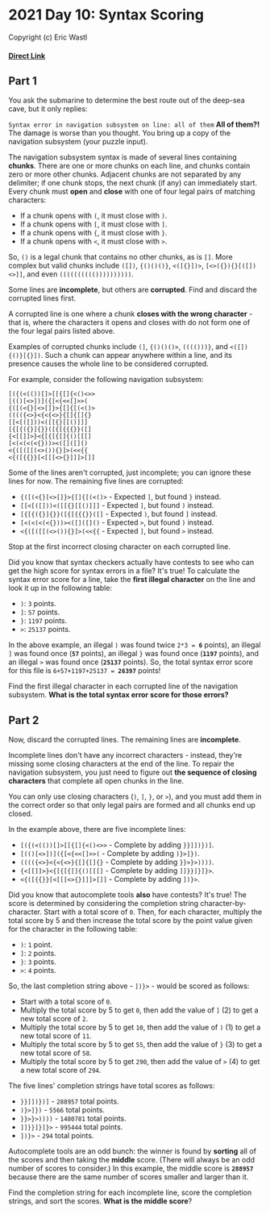 # 2021 Day 10: Syntax Scoring
Copyright (c) Eric Wastl
#### [Direct Link](https://adventofcode.com/2021/day/10)

## Part 1

You ask the submarine to determine the best route out of the deep-sea cave, but it only replies:

`Syntax error in navigation subsystem on line: all of them`
**All of them?!** The damage is worse than you thought. You bring up a copy of the navigation subsystem (your puzzle input).

The navigation subsystem syntax is made of several lines containing **chunks**. There are one or more chunks on each line, and chunks contain zero or more other chunks. Adjacent chunks are not separated by any delimiter; if one chunk stops, the next chunk (if any) can immediately start. Every chunk must **open** and **close** with one of four legal pairs of matching characters:

 - If a chunk opens with `(`, it must close with `)`.
 - If a chunk opens with `[`, it must close with `]`.
 - If a chunk opens with `{`, it must close with `}`.
 - If a chunk opens with `<`, it must close with `>`.

So, `()` is a legal chunk that contains no other chunks, as is `[]`. More complex but valid chunks include `([])`, `{()()()}`, `<([{}])>`, `[<>({}){}[([])<>]]`, and even `(((((((((())))))))))`.

Some lines are **incomplete**, but others are **corrupted**. Find and discard the corrupted lines first.

A corrupted line is one where a chunk **closes with the wrong character** - that is, where the characters it opens and closes with do not form one of the four legal pairs listed above.

Examples of corrupted chunks include `(]`, `{()()()>`, `(((()))}`, and `<([]){()}[{}])`. Such a chunk can appear anywhere within a line, and its presence causes the whole line to be considered corrupted.

For example, consider the following navigation subsystem:
```
[({(<(())[]>[[{[]{<()<>>
[(()[<>])]({[<{<<[]>>(
{([(<{}[<>[]}>{[]{[(<()>
(((({<>}<{<{<>}{[]{[]{}
[[<[([]))<([[{}[[()]]]
[{[{({}]{}}([{[{{{}}([]
{<[[]]>}<{[{[{[]{()[[[]
[<(<(<(<{}))><([]([]()
<{([([[(<>()){}]>(<<{{
<{([{{}}[<[[[<>{}]]]>[]]
```
Some of the lines aren't corrupted, just incomplete; you can ignore these lines for now. The remaining five lines are corrupted:

 - `{([(<{}[<>[]}>{[]{[(<()>` - Expected `]`, but found `}` instead.
 - `[[<[([]))<([[{}[[()]]]` - Expected `]`, but found `)` instead.
 - `[{[{({}]{}}([{[{{{}}([]` - Expected `)`, but found `]` instead.
 - `[<(<(<(<{}))><([]([]()` - Expected `>`, but found `)` instead.
 - `<{([([[(<>()){}]>(<<{{` - Expected `]`, but found `>` instead.

Stop at the first incorrect closing character on each corrupted line.

Did you know that syntax checkers actually have contests to see who can get the high score for syntax errors in a file? It's true! To calculate the syntax error score for a line, take the **first illegal character** on the line and look it up in the following table:

 - `)`: `3` points.
 - `]`: `57` points.
 - `}`: `1197` points.
 - `>`: `25137` points.

In the above example, an illegal `)` was found twice `2*3 = `**`6`** points), an illegal `]` was found once (**`57`** points), an illegal `}` was found once (**`1197`** points), and an illegal `>` was found once (**`25137`** points). So, the total syntax error score for this file is `6+57+1197+25137 = `**`26397`** points!

Find the first illegal character in each corrupted line of the navigation subsystem. **What is the total syntax error score for those errors?**

## Part 2

Now, discard the corrupted lines. The remaining lines are **incomplete**.

Incomplete lines don't have any incorrect characters - instead, they're missing some closing characters at the end of the line. To repair the navigation subsystem, you just need to figure out **the sequence of closing characters** that complete all open chunks in the line.

You can only use closing characters (`)`, `]`, `}`, or `>`), and you must add them in the correct order so that only legal pairs are formed and all chunks end up closed.

In the example above, there are five incomplete lines:

 - `[({(<(())[]>[[{[]{<()<>>` - Complete by adding `}}]])})]`.
 - `[(()[<>])]({[<{<<[]>>(` - Complete by adding `)}>]})`.
 - `(((({<>}<{<{<>}{[]{[]{}` - Complete by adding `}}>}>))))`.
 - `{<[[]]>}<{[{[{[]{()[[[]` - Complete by adding `]]}}]}]}>`.
 - `<{([{{}}[<[[[<>{}]]]>[]]` - Complete by adding `])}>`.

Did you know that autocomplete tools **also** have contests? It's true! The score is determined by considering the completion string character-by-character. Start with a total score of `0`. Then, for each character, multiply the total score by 5 and then increase the total score by the point value given for the character in the following table:

 - `)`: `1` point.
 - `]`: `2` points.
 - `}`: `3` points.
 - `>`: `4` points.

So, the last completion string above - `])}>` - would be scored as follows:

 - Start with a total score of `0`.
 - Multiply the total score by 5 to get `0`, then add the value of `]` (2) to get a new total score of `2`.
 - Multiply the total score by 5 to get `10`, then add the value of `)` (1) to get a new total score of `11`.
 - Multiply the total score by 5 to get `55`, then add the value of `}` (3) to get a new total score of `58`.
 - Multiply the total score by 5 to get `290`, then add the value of `>` (4) to get a new total score of `294`.

The five lines' completion strings have total scores as follows:

 - `}}]])})]` - `288957` total points.
 - `)}>]})` - `5566` total points.
 - `}}>}>))))` - `1480781` total points.
 - `]]}}]}]}>` - `995444` total points.
 - `])}>` - `294` total points.

Autocomplete tools are an odd bunch: the winner is found by **sorting** all of the scores and then taking the **middle** score. (There will always be an odd number of scores to consider.) In this example, the middle score is **`288957`** because there are the same number of scores smaller and larger than it.

Find the completion string for each incomplete line, score the completion strings, and sort the scores. **What is the middle score**?